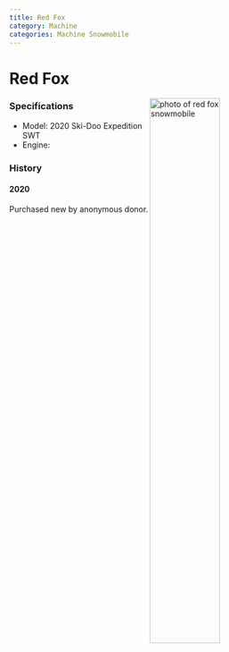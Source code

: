 ```yaml
---
title: Red Fox
category: Machine
categories: Machine Snowmobile
---
```

# Red Fox
<img src="/History/img/2020%20RedFox%20Skandic.jpg" alt="photo of red fox snowmobile" style="width: 50%;" align="right">

### Specifications
- Model: 2020 Ski-Doo Expedition SWT
- Engine:

### History

#### 2020

Purchased new by anonymous donor.